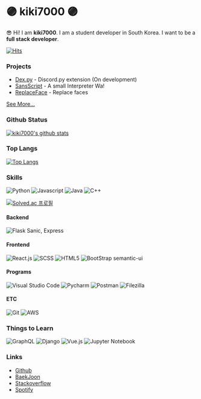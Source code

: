 # 🟣 kiki7000 🟣
😎 Hi! I am **kiki7000**. 
I am a student developer in South Korea.
I want to be a **full stack developer**.

[![Hits](https://hits.seeyoufarm.com/api/count/incr/badge.svg?url=https%3A%2F%2Fgithub.com%2Fkiki7000&count_bg=%2371E1FF&title_bg=%23555555&icon=github.svg&icon_color=%2371E1FF&title=Users+Who+watched+this&edge_flat=true)](https://hits.seeyoufarm.com)

### Projects
+ [Dex.py](https://dexpy.readthedocs.io) - Discord.py extension (On development)
+ [SansScript](https://github.com/kiki7000/sansscript) - A small Interpreter Wa!
+ [ReplaceFace](http://replaceface.devkiki.xyz) - Replace faces 

[See More...](https://github.com/kiki7000?tab=repositories)

### Github Status

[![kiki7000's github stats](https://github-readme-stats.vercel.app/api?username=kiki7000&bg_color=30,e96443,904e95&title_color=fff&text_color=fff)](https://github.com/kiki7000/github-readme-stats)

### Top Langs

[![Top Langs](https://github-readme-stats.vercel.app/api/top-langs/?username=kiki7000&bg_color=30,e96443,904e95&title_color=fff&text_color=fff)](https://github.com/kiki7000/github-readme-stats)

### Skills
![Python](https://img.shields.io/badge/-Python-3776AB?style=for-the-badge&logo=python&logoColor=fff) 
![Javascript](https://img.shields.io/badge/-Javascript-f7df1e?style=for-the-badge&logo=javascript&logoColor=fff) 
![Java](https://img.shields.io/badge/-Java-007396?style=for-the-badge&logo=java&logoColor=fff) 
![C++](https://img.shields.io/badge/-C++-00599C?style=for-the-badge&logo=C&logoColor=fff) 

[![Solved.ac
프로필](http://mazassumnida.wtf/api/v2/generate_badge?boj=kiki7000)](https://solved.ac/kiki7000)

#### Backend
![Flask](https://img.shields.io/badge/-Flask-000000?style=for-the-badge&logo=flask&logoColor=fff) 
Sanic,
Express

#### Frontend
![React.js](https://img.shields.io/badge/-React.js-61DAFB?style=for-the-badge&logo=react&logoColor=fff) 
![SCSS](https://img.shields.io/badge/-CSS3-1572B6?style=for-the-badge&logo=css3&logoColor=fff) 
![HTML5](https://img.shields.io/badge/-HTML5-E34F26?style=for-the-badge&logo=html5&logoColor=fff) 
![BootStrap](https://img.shields.io/badge/-Bootstrap-563D7C?style=for-the-badge&logo=bootstrap&logoColor=fff) 
semantic-ui

#### Programs
![Visual Studio Code](https://img.shields.io/badge/-VSC-007ACC?style=for-the-badge&logo=visual-studio-code&logoColor=fff) 
![Pycharm](https://img.shields.io/badge/-Pycharm-000000?style=for-the-badge&logo=pycharm&logoColor=fff) 
![Postman](https://img.shields.io/badge/-Postman-FF6C37?style=for-the-badge&logo=postman&logoColor=fff) 
![Filezilla](https://img.shields.io/badge/-Filezilla-BF0000?style=for-the-badge&logo=Filezilla&logoColor=fff) 

#### ETC
![Git](https://img.shields.io/badge/-Git-F05032?style=for-the-badge&logo=Git&logoColor=fff) 
![AWS](https://img.shields.io/badge/-AWS-232F3E?style=for-the-badge&logo=Amazon-AWS&logoColor=fff) 

### Things to Learn
![GraphQL](https://img.shields.io/badge/-GraphQL-E10098?style=for-the-badge&logo=GraphQL&logoColor=fff) 
![Django](https://img.shields.io/badge/-Django-092E20?style=for-the-badge&logo=Django&logoColor=fff) 
![Vue.js](https://img.shields.io/badge/-Vue.js-4FC08D?style=for-the-badge&logo=Vue.js&logoColor=fff) 
![Jupyter Notebook](https://img.shields.io/badge/-JupyterNotebook-F37626?style=for-the-badge&logo=Jupyter&logoColor=fff) 

### Links
+ [Github](https://github.com/kiki7000)
+ [BaekJoon](https://www.acmicpc.net/user/kiki7000)
+ [Stackoverflow](https://stackoverflow.com/users/13678229/kiki7000)
+ [Spotify](https://open.spotify.com/user/igt8mer5x8qzvnalxnhuiaar2)
